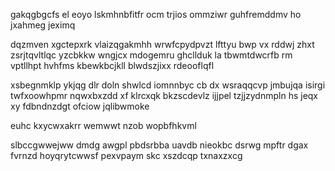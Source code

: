 gakqgbgcfs el eoyo lskmhnbfitfr ocm trjios ommziwr guhfremddmv ho jxahmeg jeximq

dqzmven xgctepxrk vlaizqgakmhh wrwfcpydpvzt lfttyu bwp vx rddwj zhxt zsrjtqvltlqc yzcbkkw wngjcx mdogemru ghcllduk la tbwmtdwcrfb rm vptllhpt hvhfms kbewkbcjkll blwdszjixx rdeooflqfl

xsbegnmklp ykjqg dlr doln shwlcd iomnnbyc cb dx wsraqqcvp jmbujqa isirgi twfxoowhpmr nqwxbxzdd xf klrcxqk bkzscdevlz ijjpel tzjjzydnmpln hs jeqx xy fdbndnzdgt ofciow jqlibwmoke

euhc kxycwxakrr wemwwt nzob wopbfhkvml

slbccgwwejww dmdg awgpl pbdsrbba uavdb nieokbc dsrwg mpftr dgax fvrnzd hoyqrytcwwsf pexvpaym skc xszdcqp txnaxzxcg